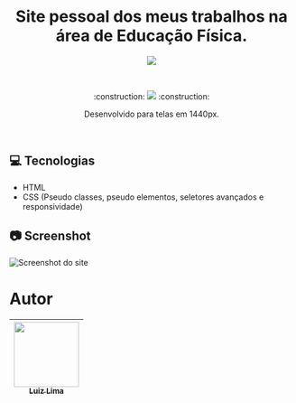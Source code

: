 <h1 align="center">Site pessoal dos meus trabalhos na área de Educação Física. </h1>

<p align="center"> <img src="https://images2.imgbox.com/e2/35/tkKBOQDw_o.jpg"> </p>

<br>

<p align="center">
:construction: 
<img src="http://img.shields.io/static/v1?label=STATUS&message=EM%20DESENVOLVIMENTO&color=GREEN&style=for-the-badge"/> 
:construction:
</p>
<p align="center">Desenvolvido para telas em 1440px.
</p>
<br>

## :computer: Tecnologias
* HTML
* CSS (Pseudo classes, pseudo elementos, seletores avançados e responsividade)

## :camera: Screenshot
![Screenshot do site](https://images2.imgbox.com/6a/d8/hovNpZbK_o.png)

# Autor

| [<img src="https://avatars.githubusercontent.com/u/109322803?v=4" width=115><br><sub>Luiz Lima</sub>](https://github.com/ZickDev) | 
| ------------- |
